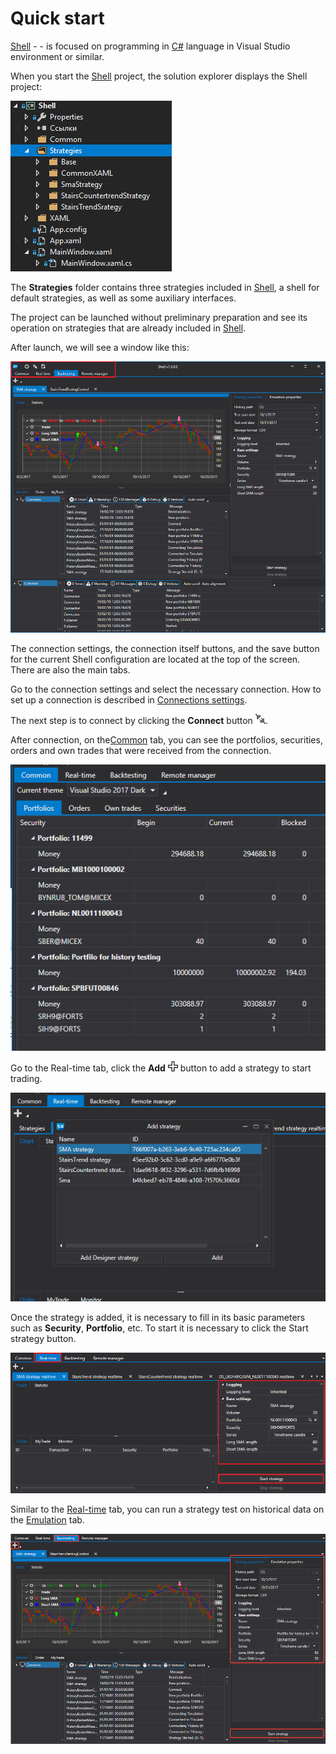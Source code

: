 # Quick start

[Shell](Shell.md) \- \- is focused on programming in [C\#](https://en.wikipedia.org/wiki/C_Sharp_(programming_language)) language in Visual Studio environment or similar.

When you start the [Shell](Shell.md) project, the solution explorer displays the Shell project:

![Shell Quick start 00](../images/Shell_Quick_start_00.png)

The **Strategies** folder contains three strategies included in [Shell](Shell.md), a shell for default strategies, as well as some auxiliary interfaces.

The project can be launched without preliminary preparation and see its operation on strategies that are already included in [Shell](Shell.md).

After launch, we will see a window like this:

![Shell Quick start 01](../images/Shell_Quick_start_01.png)

The connection settings, the connection itself buttons, and the save button for the current Shell configuration are located at the top of the screen. There are also the main tabs.

Go to the connection settings and select the necessary connection. How to set up a connection is described in [Connections settings](Shell_Connection_settings.md).

The next step is to connect by clicking the **Connect** button ![Designer The quick access toolbar 00](../images/Designer_quick_access_toolbar_00.png).

After connection, on the[Common](Shell_Common.md) tab, you can see the portfolios, securities, orders and own trades that were received from the connection.

![Shell Quick start 02](../images/Shell_Quick_start_02.png)

Go to the Real\-time tab, click the **Add** ![Designer Creation tool 00](../images/Designer_Creation_tool_00.png) button to add a strategy to start trading.

![Shell Quick start 03](../images/Shell_Quick_start_03.png)

Once the strategy is added, it is necessary to fill in its basic parameters such as **Security**, **Portfolio**, etc. To start it is necessary to click the Start strategy button.

![Shell Quick start 04](../images/Shell_Quick_start_04.png)

Similar to the [Real\-time](Shell_RealTime.md) tab, you can run a strategy test on historical data on the [Emulation](Shell_emulation.md) tab.

![Shell Quick start 05](../images/Shell_Quick_start_05.png)

